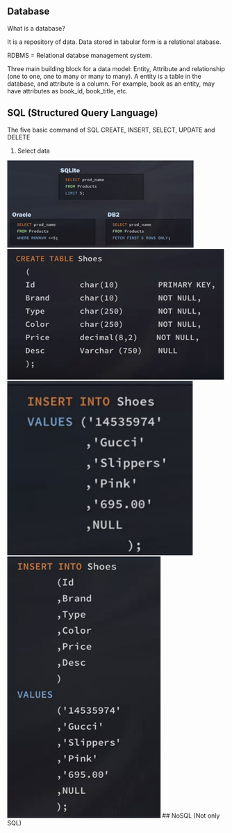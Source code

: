 ## Database
What is a database?

It is a repository of data. Data stored in tabular form is a relational atabase.

RDBMS = Relational databse management system. 

Three main building block for a data model: Entity, Attribute and relationship (one to one, one to many or many to many).
A entity is a table in the database, and attribute is a column. For example, book as an entity, may have attributes as book_id, book_title, etc.

## SQL (Structured Query Language)
The five basic command of SQL CREATE, INSERT, SELECT, UPDATE and DELETE

1. Select data

<img src = images/SQL_limit.png height = 200>
<img src = images/SQL_create.png height = 300>
<img src = images/SQL_insert1.png height = 400>
<img src = images/SQL_insert2.png height = 600>
## NoSQL (Not only SQL)





